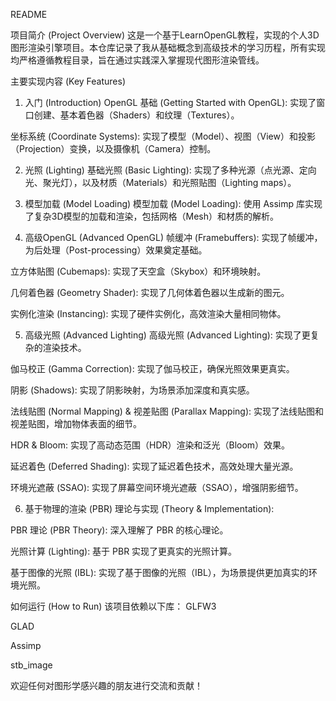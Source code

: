 README

项目简介 (Project Overview)
这是一个基于LearnOpenGL教程，实现的个人3D图形渲染引擎项目。本仓库记录了我从基础概念到高级技术的学习历程，所有实现均严格遵循教程目录，旨在通过实践深入掌握现代图形渲染管线。

主要实现内容 (Key Features)
1. 入门 (Introduction)
OpenGL 基础 (Getting Started with OpenGL): 实现了窗口创建、基本着色器（Shaders）和纹理（Textures）。

坐标系统 (Coordinate Systems): 实现了模型（Model）、视图（View）和投影（Projection）变换，以及摄像机（Camera）控制。

2. 光照 (Lighting)
基础光照 (Basic Lighting): 实现了多种光源（点光源、定向光、聚光灯），以及材质（Materials）和光照贴图（Lighting maps）。

3. 模型加载 (Model Loading)
模型加载 (Model Loading): 使用 Assimp 库实现了复杂3D模型的加载和渲染，包括网格（Mesh）和材质的解析。

4. 高级OpenGL (Advanced OpenGL)
帧缓冲 (Framebuffers): 实现了帧缓冲，为后处理（Post-processing）效果奠定基础。

立方体贴图 (Cubemaps): 实现了天空盒（Skybox）和环境映射。

几何着色器 (Geometry Shader): 实现了几何体着色器以生成新的图元。

实例化渲染 (Instancing): 实现了硬件实例化，高效渲染大量相同物体。

5. 高级光照 (Advanced Lighting)
高级光照 (Advanced Lighting): 实现了更复杂的渲染技术。

伽马校正 (Gamma Correction): 实现了伽马校正，确保光照效果更真实。

阴影 (Shadows): 实现了阴影映射，为场景添加深度和真实感。

法线贴图 (Normal Mapping) & 视差贴图 (Parallax Mapping): 实现了法线贴图和视差贴图，增加物体表面的细节。

HDR & Bloom: 实现了高动态范围（HDR）渲染和泛光（Bloom）效果。

延迟着色 (Deferred Shading): 实现了延迟着色技术，高效处理大量光源。

环境光遮蔽 (SSAO): 实现了屏幕空间环境光遮蔽（SSAO），增强阴影细节。

6. 基于物理的渲染 (PBR)
理论与实现 (Theory & Implementation):

PBR 理论 (PBR Theory): 深入理解了 PBR 的核心理论。

光照计算 (Lighting): 基于 PBR 实现了更真实的光照计算。

基于图像的光照 (IBL): 实现了基于图像的光照（IBL），为场景提供更加真实的环境光照。

如何运行 (How to Run)
该项目依赖以下库：
GLFW3

GLAD

Assimp

stb_image

欢迎任何对图形学感兴趣的朋友进行交流和贡献！
